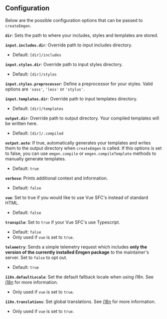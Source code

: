 ## Configuration

Below are the possible configuration options that can be passed to `createEmgen`.

**`dir`**: Sets the path to where your includes, styles and templates are stored.

**`input.includes.dir`**: Override path to input includes directory.

- Default: `[dir]/includes`

**`input.styles.dir`**: Override path to input styles directory.

- Default: `[dir]/styles`

**`input.styles.preprocessor`**: Define a preprocessor for your styles. Valid options are `'sass'`, `'less'` or `'stylus'`.

**`input.templates.dir`**: Override path to input templates directory.

- Default: `[dir]/templates`

**`output.dir`**: Override path to output directory. Your compiled templates will be written here.

- Default: `[dir]/.compiled`

**`output.auto`**: If true, automatically generates your templates and writes them to the output directory when `createEmgen` is called. If this options is set to false, you can use `emgen.compile` or `emgen.compileTemplate` methods to manually generate templates.

- Default: `true`

**`verbose`**: Prints additional context and information.

- Default: `false`

**`vue`**: Set to true if you would like to use Vue SFC's instead of standard HTML.

- Default: `false`

**`transpile`**: Set to `true` if your Vue SFC's use Typescript.

- Default: `false`
- Only used if `vue` is set to `true`.

**`telemetry`**: Sends a simple telemetry request which includes **only the version of the currently installed Emgen package** to the maintainer's server. Set to `false` to opt out.

- Default: `true`

**`i18n.defaultLocale`**: Set the default fallback locale when using i18n. See [i18n](/emgen/usage-vue#i18n) for more information.

- Only used if `vue` is set to `true`.

**`i18n.translations`**: Set global translations. See [i18n](/emgen/usage-vue#i18n) for more information.

- Only used if `vue` is set to `true`.
